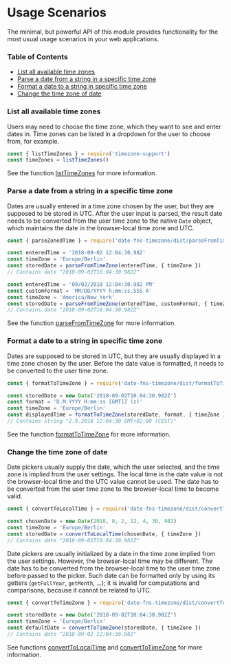 # Usage Scenarios

The minimal, but powerful API of this module provides functionality for the most usual usage scenarios in your web  applications.

### Table of Contents

- [List all available time zones](#list-all-available-time-zones)
- [Parse a date from a string in a specific time zone](#parse-a-date-from-a-string-in-a-specific-time-zone)
- [Format a date to a string in specific time zone](#format-a-date-to-a-string-in-specific-time-zone)
- [Change the time zone of date](#change-the-time-zone-of-date)

### List all available time zones

Users may need to choose the time zone, which they want to see and enter dates in. Time zones can be listed in a dropdown for the user to choose from, for example.

```js
const { listTimeZones } = require('timezone-support')
const timeZones = listTimeZones()
```

See the function [listTimeZones] for more information.

### Parse a date from a string in a specific time zone

Dates are usually entered in a time zone chosen by the user, but they are supposed to be stored in UTC. After the user input is parsed, the result date needs to be converted from the user time zone to the native `Date` object, which maintains the date in the browser-local time zone and UTC.

```js
const { parseZonedTime } = require('date-fns-timezone/dist/parseFromTimeZone')

const enteredTime = '2018-09-02 12:04:30.982'
const timeZone = 'Europe/Berlin'
const storedDate = parseFromTimeZone(enteredTime, { timeZone })
// Contains date "2018-09-02T10:04:30.982Z"

const enteredTime = '09/02/2018 12:04:30.982 PM'
const customFormat = 'MM/DD/YYYY h:mm:ss.SSS A'
const timeZone = 'America/New_York'
const storedDate = parseFromTimeZone(enteredTime, customFormat, { timeZone })
// Contains date "2018-09-02T18:04:30.982Z"
```

See the function [parseFromTimeZone](./API.md#parsefromtimezone) for more information.

### Format a date to a string in specific time zone

Dates are supposed to be stored in UTC, but they are usually displayed in a time zone chosen by the user. Before the date value is formatted, it needs to be converted to the user time zone.

```js
const { formatToTimeZone } = require('date-fns-timezone/dist/formatToTimeZone')

const storedDate = new Date('2018-09-02T10:04:30.982Z')
const format = 'D.M.YYYY H:mm:ss [GMT]Z (z)'
const timeZone = 'Europe/Berlin'
const displayedTime = formatToTimeZone(storedDate, format, { timeZone })
// Contains string "2.9.2018 12:04:30 GMT+02:00 (CEST)"
```

See the function [formatToTimeZone](./API.md#formattotimezone) for more information.

### Change the time zone of date

Date pickers usually supply the date, which the user selected, and the time zone is implied from the user settings. The local time in the date value is not the browser-local time and the UTC value cannot be used. The date has to be converted from the user time zone to the browser-local time to become valid.

```js
const { convertToLocalTime } = require('date-fns-timezone/dist/convertToLocalTime')

const chosenDate = new Date(2018, 8, 2, 12, 4, 30, 982)
const timeZone = 'Europe/Berlin'
const storedDate = convertToLocalTime(chosenDate, { timeZone })
// Contains date "2018-09-02T10:04:30.982Z"
```

Date pickers are usually initialized by a date in the time zone implied from the user settings. However, the browser-local time may be different. The date has to be converted from the browser-local time to the user time zone before passed to the picker. Such date can be formatted only by using its getters (`getFullYear`, `getMonth`, ...); it is invalid for computations and comparisons, because it cannot be related to UTC.

```js
const { convertToTimeZone } = require('date-fns-timezone/dist/convertToTimeZone')

const storedDate = new Date('2018-09-02T10:04:30.982Z')
const timeZone = 'Europe/Berlin'
const defaultDate = convertToTimeZone(storedDate, { timeZone })
// Contains date "2018-09-02 12:04:30.982"
```

See functions [convertToLocalTime](./API.md#converttolocaltime) and [convertToTimeZone](./API.md#converttotimezone) for more information.

[listTimeZones]: https://github.com/prantlf/timezone-support/blob/master/docs/API.md#listtimezones
